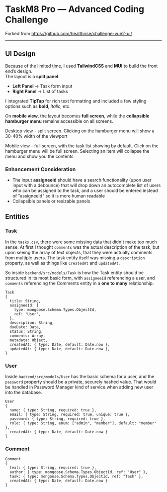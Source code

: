 # TaskM8 Pro — Advanced Coding Challenge

Forked from https://github.com/healthrise/challenge-vue2-ui/

---

## UI Design

Because of the limited time, I used **TailwindCSS** and **MUI** to build the front end’s design.  
The layout is a **split panel**:

- **Left Panel** → Task form input  
- **Right Panel** → List of tasks  

I integrated **TipTap** for rich text formatting and included a few styling options such as **bold**, *italic*, etc.

On **mobile view**, the layout becomes **full screen**, while the **collapsible hamburger menu** remains accessible on all screens. 

Desktop view - split screen. Clicking on the hamburger menu will show a 30-40% width of the viewport

Mobile view - full screen, with the task list showing by default. Click on the hamburger menu will be full screen. Selecting an item will collapse the menu and show you the contents

### Enhancement Consideration
- The input **assigneeId** should have a search functionality (upon user input with a debounce) that will drop down an autocomplete list of users who can be assigned to the task, and a user should be entered instead of "assigneeId" so it is more human readable
- Collapsible panels or resizable panels

## Entities
### Task
In the `tasks.csv`, there were some missing data that didn't make too much sense. At first I thought `comments` was the actual description of the task, but upon seeing the array of text objects, that they were actually comments from multiple users. The task entity itself was missing a `description` property, as well as things like `createdAt` and `updatedAt`. 

So inside `backend/src/models/Task` is how the Task entity should be structured in its most basic form, with `assigneeId` referencing a user, and `comments` referencing the Comments entity in a **one to many** relationship.

```
Task
{
  title: String,
  assigneeId: { 
    type: mongoose.Schema.Types.ObjectId,
    ref: 'User',
  },
  description: String,
  dueDate: Date,
  status: String,
  comments: Array,
  metadata: Object,
  createdAt: { type: Date, default: Date.now },
  updatedAt: { type: Date, default: Date.now },
}
```

### User
Inside `backend/src/models/User` has the basic schema for a user, and the `password` property should be a private, securely hashed value. That would be handled in Password Manager kind of service when adding new user into the database. 

```
User
{
  name: { type: String, required: true },
  email: { type: String, required: true, unique: true },
  password: { type: String, required: true },
  role: { type: String, enum: ["admin", "member"], default: "member" },
  createdAt: { type: Date, default: Date.now }
}
```

### Comment

```
Comment
{
  text: { type: String, required: true },
  author: { type: mongoose.Schema.Types.ObjectId, ref: "User" },
  task: { type: mongoose.Schema.Types.ObjectId, ref: "Task" },
  createdAt: { type: Date, default: Date.now }
}

```
  
